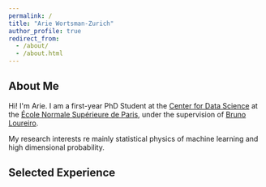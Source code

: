 ```yaml
---
permalink: /
title: "Arie Wortsman-Zurich"
author_profile: true
redirect_from: 
  - /about/
  - /about.html
---
```

## About Me 
Hi! I'm Arie. I am a first-year PhD Student at the [Center for Data Science](https://csd.ens.psl.eu) at the [École Normale Supérieure de Paris](https://www.ens.psl.eu), under the supervision of [Bruno Loureiro](https://brloureiro.github.io). 

My research interests re mainly statistical physics of machine learning and high dimensional probability.

## Selected Experience 


